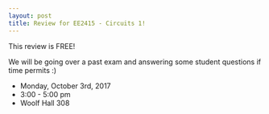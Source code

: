 ```yaml
---
layout: post
title: Review for EE2415 - Circuits 1!
---
```

This review is FREE! 

We will be going over a past exam and answering some student questions if time permits :)

- Monday, October 3rd, 2017
- 3:00 - 5:00 pm
- Woolf Hall 308

